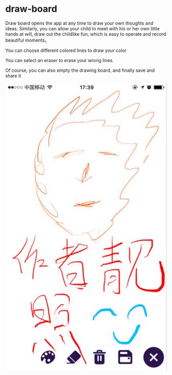 # draw-board

Draw board opens the app at any time to draw your own thoughts and ideas. Similarly, you can allow your child to meet with his or her own little hands at will, draw out the childlike fun, which is easy to operate and record beautiful moments。


You can choose different colored lines to draw your color

You can select an eraser to erase your wrong lines.

Of course, you can also empty the drawing board, and finally save and share it

![image](https://github.com/sjkjka/draw-board/blob/master/392x696bb-2.jpg)

